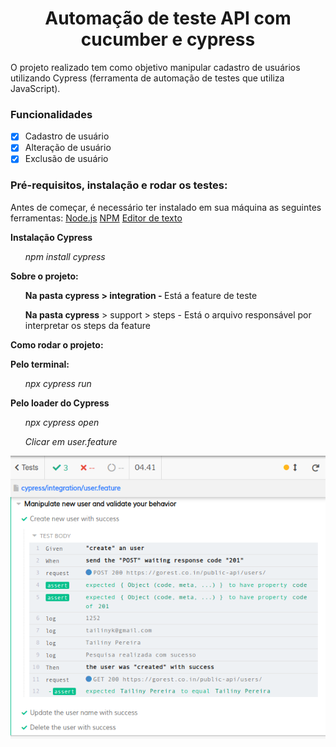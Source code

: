 <h1 align="center">Automação de teste API com cucumber e cypress</h1>

O projeto realizado tem como objetivo manipular cadastro de usuários utilizando Cypress (ferramenta de automação de testes que utiliza JavaScript).

### Funcionalidades

- [x] Cadastro de usuário
- [x] Alteração de usuário
- [x] Exclusão de usuário

### Pré-requisitos, instalação e rodar os testes:

Antes de começar, é necessário ter instalado em sua máquina as seguintes ferramentas:
    [Node.js](https://nodejs.org/en/download/package-manager/)
    [NPM](https://www.npmjs.com/get-npm)
    [Editor de texto](https://code.visualstudio.com/)

<b>Instalação Cypress</b>
<ul><i>npm install cypress</i></ul>

<b>Sobre o projeto:</b>
<ul><b>Na pasta cypress > integration - </b>Está a feature de teste</ul>
<ul><b>Na pasta cypress</b> > support > steps - </b>Está o arquivo responsável por interpretar os steps da feature</ul>

<p><b>Como rodar o projeto:</b></p>
<b>Pelo terminal:</b>
    <ul><i>npx cypress run</i></ul>
<b>Pelo loader do Cypress</b>
    <ul><i>npx cypress open</i></ul>
    <ul><i>Clicar em user.feature</i></ul>

![alt text](image/success-test.png)